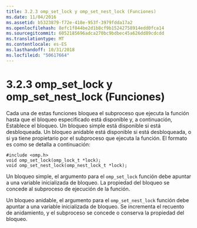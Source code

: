 ```yaml
---
title: 3.2.3 omp_set_lock y omp_set_nest_lock (Funciones)
ms.date: 11/04/2016
ms.assetid: b5323879-f72e-418e-953f-3979fdda17a2
ms.openlocfilehash: 8efc1f844be2d1b8cf9b15242758914edd0fca14
ms.sourcegitcommit: 6052185696adca270bc9bdbec45a626dd89cdcdd
ms.translationtype: MT
ms.contentlocale: es-ES
ms.lasthandoff: 10/31/2018
ms.locfileid: "50617664"
---
```

# <a name="323-ompsetlock-and-ompsetnestlock-functions"></a>3.2.3 omp_set_lock y omp_set_nest_lock (Funciones)

Cada una de estas funciones bloquea el subproceso que ejecuta la función hasta que el bloqueo especificado está disponible y, a continuación, Establece el bloqueo. Un bloqueo simple está disponible si está desbloqueada. Un bloqueo anidable está disponible si está desbloqueada, o si ya tiene propietario por el subproceso que ejecuta la función. El formato es como se detalla a continuación:

```
#include <omp.h>
void omp_set_lock(omp_lock_t *lock);
void omp_set_nest_lock(omp_nest_lock_t *lock);
```

Un bloqueo simple, el argumento para el `omp_set_lock` función debe apuntar a una variable inicializada de bloqueo. La propiedad del bloqueo se concede al subproceso de ejecución de la función.

Un bloqueo anidable, el argumento para el `omp_set_nest_lock` función debe apuntar a una variable inicializada de bloqueo. Se incrementa el recuento de anidamiento, y el subproceso se concede o conserva la propiedad del bloqueo.